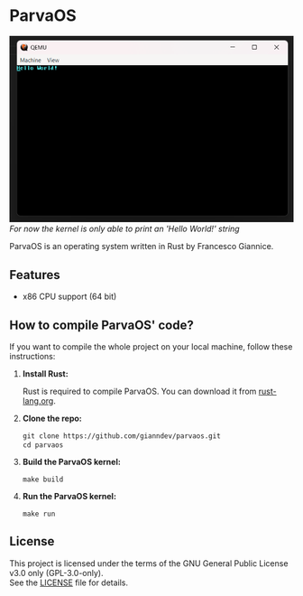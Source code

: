 # ParvaOS

![Main Image](doc/images/hello.png "Main Image") 
*For now the kernel is only able to print an 'Hello World!' string*

ParvaOS is an operating system written in Rust by Francesco Giannice.

## Features

- x86 CPU support (64 bit)

## How to compile ParvaOS' code?

If you want to compile the whole project on your local machine, follow these instructions:

1. **Install Rust:**

   Rust is required to compile ParvaOS. You can download it from [rust-lang.org](https://www.rust-lang.org/).

2. **Clone the repo:**

    ```
    git clone https://github.com/gianndev/parvaos.git
    cd parvaos
    ```

3. **Build the ParvaOS kernel:**

    ```
    make build
    ```

4. **Run the ParvaOS kernel:**

    ```
    make run
    ```

## License

This project is licensed under the terms of the GNU General Public License v3.0 only (GPL-3.0-only).  
See the [LICENSE](./LICENSE) file for details.